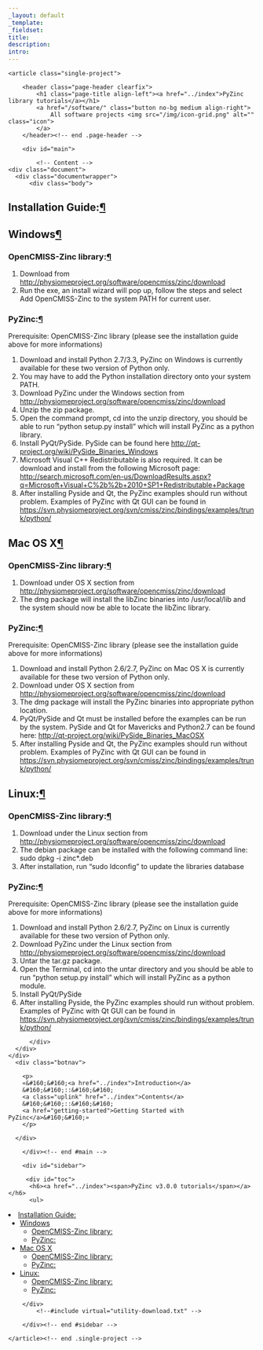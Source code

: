 ```yaml
---
_layout: default
_template: 
_fieldset: 
title: 
description:
intro:
---
```



<!--#include virtual="/inc/header-software.txt" -->

<section id="content" class="container clearfix">

	<article class="single-project">

		<header class="page-header clearfix">
			<h1 class="page-title align-left"><a href="../index">PyZinc library tutorials</a></h1>		
			<a href="/software/" class="button no-bg medium align-right">
				All software projects <img src="/img/icon-grid.png" alt="" class="icon">
			</a>			
		</header><!-- end .page-header -->

		<div id="main">
		
			<!-- Content -->
    <div class="document">
      <div class="documentwrapper">
          <div class="body">
            
  <div class="section" id="installation-guide">
<h1>Installation Guide:<a class="headerlink" href="#installation-guide" title="Permalink to this headline">¶</a></h1>
<div class="section" id="windows">
<h2>Windows<a class="headerlink" href="#windows" title="Permalink to this headline">¶</a></h2>
<div class="section" id="opencmiss-zinc-library">
<h3>OpenCMISS-Zinc library:<a class="headerlink" href="#opencmiss-zinc-library" title="Permalink to this headline">¶</a></h3>
<ol class="arabic simple">
<li>Download from <a class="reference external" href="http://physiomeproject.org/software/opencmiss/zinc/download">http://physiomeproject.org/software/opencmiss/zinc/download</a></li>
<li>Run the exe, an install wizard will pop up, follow the steps and select Add OpenCMISS-Zinc to the system PATH for current user.</li>
</ol>
</div>
<div class="section" id="pyzinc">
<h3>PyZinc:<a class="headerlink" href="#pyzinc" title="Permalink to this headline">¶</a></h3>
<p>Prerequisite: OpenCMISS-Zinc library (please see the installation guide above for more informations)</p>
<ol class="arabic simple">
<li>Download and install Python 2.7/3.3, PyZinc on Windows is currently available for these two version of Python only.</li>
<li>You may have to add the Python installation directory onto your system PATH.</li>
<li>Download PyZinc under the Windows section from <a class="reference external" href="http://physiomeproject.org/software/opencmiss/zinc/download">http://physiomeproject.org/software/opencmiss/zinc/download</a></li>
<li>Unzip the zip package.</li>
<li>Open the command prompt, cd into the unzip directory, you should be able to run &#8220;python setup.py install&#8221; which will install PyZinc as a python library.</li>
<li>Install PyQt/PySide. PySide can be found here <a class="reference external" href="http://qt-project.org/wiki/PySide_Binaries_Windows">http://qt-project.org/wiki/PySide_Binaries_Windows</a></li>
<li>Microsoft Visual C++ Redistributable is also required. It can be download and install from the following Microsoft page: <a class="reference external" href="http://search.microsoft.com/en-us/DownloadResults.aspx?q=Microsoft+Visual+C%2b%2b+2010+SP1+Redistributable+Package">http://search.microsoft.com/en-us/DownloadResults.aspx?q=Microsoft+Visual+C%2b%2b+2010+SP1+Redistributable+Package</a></li>
<li>After installing Pyside and Qt, the PyZinc examples should run without problem. Examples of PyZinc with Qt GUI can be found in <a class="reference external" href="https://svn.physiomeproject.org/svn/cmiss/zinc/bindings/examples/trunk/python/">https://svn.physiomeproject.org/svn/cmiss/zinc/bindings/examples/trunk/python/</a></li>
</ol>
</div>
</div>
<div class="section" id="mac-os-x">
<h2>Mac OS X<a class="headerlink" href="#mac-os-x" title="Permalink to this headline">¶</a></h2>
<div class="section" id="id1">
<h3>OpenCMISS-Zinc library:<a class="headerlink" href="#id1" title="Permalink to this headline">¶</a></h3>
<ol class="arabic simple">
<li>Download under OS X section from <a class="reference external" href="http://physiomeproject.org/software/opencmiss/zinc/download">http://physiomeproject.org/software/opencmiss/zinc/download</a></li>
<li>The dmg package will install the libZinc binaries into /usr/local/lib and the system should now be able to locate the libZinc library.</li>
</ol>
</div>
<div class="section" id="id2">
<h3>PyZinc:<a class="headerlink" href="#id2" title="Permalink to this headline">¶</a></h3>
<p>Prerequisite: OpenCMISS-Zinc library (please see the installation guide above for more informations)</p>
<ol class="arabic simple">
<li>Download and install Python 2.6/2.7, PyZinc on Mac OS X is currently available for these two version of Python only.</li>
<li>Download under OS X section from <a class="reference external" href="http://physiomeproject.org/software/opencmiss/zinc/download">http://physiomeproject.org/software/opencmiss/zinc/download</a></li>
<li>The dmg package will install the PyZinc binaries into appropriate python location.</li>
<li>PyQt/PySide and Qt must be installed before the examples can be run by the system. PySide and Qt for Mavericks and Python2.7 can be found here: <a class="reference external" href="http://qt-project.org/wiki/PySide_Binaries_MacOSX">http://qt-project.org/wiki/PySide_Binaries_MacOSX</a></li>
<li>After installing Pyside and Qt, the PyZinc examples should run without problem. Examples of PyZinc with Qt GUI can be found in <a class="reference external" href="https://svn.physiomeproject.org/svn/cmiss/zinc/bindings/examples/trunk/python/">https://svn.physiomeproject.org/svn/cmiss/zinc/bindings/examples/trunk/python/</a></li>
</ol>
</div>
</div>
<div class="section" id="linux">
<h2>Linux:<a class="headerlink" href="#linux" title="Permalink to this headline">¶</a></h2>
<div class="section" id="id3">
<h3>OpenCMISS-Zinc library:<a class="headerlink" href="#id3" title="Permalink to this headline">¶</a></h3>
<ol class="arabic simple">
<li>Download under the Linux section from <a class="reference external" href="http://physiomeproject.org/software/opencmiss/zinc/download">http://physiomeproject.org/software/opencmiss/zinc/download</a></li>
<li>The debian package can be installed with the following command line: sudo dpkg -i zinc*.deb</li>
<li>After installation, run &#8220;sudo ldconfig&#8221; to update the libraries database</li>
</ol>
</div>
<div class="section" id="id4">
<h3>PyZinc:<a class="headerlink" href="#id4" title="Permalink to this headline">¶</a></h3>
<p>Prerequisite: OpenCMISS-Zinc library (please see the installation guide above for more informations)</p>
<ol class="arabic simple">
<li>Download and install Python 2.6/2.7, PyZinc on Linux is currently available for these two version of Python only.</li>
<li>Download PyZinc under the Linux section from <a class="reference external" href="http://physiomeproject.org/software/opencmiss/zinc/download">http://physiomeproject.org/software/opencmiss/zinc/download</a></li>
<li>Untar the tar.gz package.</li>
<li>Open the Terminal, cd into the untar directory and you should be able to run &#8220;python setup.py install&#8221; which will install PyZinc as a python module.</li>
<li>Install PyQt/PySide</li>
<li>After installing Pyside, the PyZinc examples should run without problem. Examples of PyZinc with Qt GUI can be found in <a class="reference external" href="https://svn.physiomeproject.org/svn/cmiss/zinc/bindings/examples/trunk/python/">https://svn.physiomeproject.org/svn/cmiss/zinc/bindings/examples/trunk/python/</a></li>
</ol>
</div>
</div>
</div>


          </div>
      </div>
    </div>
      <div class="botnav">
      
        <p>
        «&#160;&#160;<a href="../index">Introduction</a>
        &#160;&#160;::&#160;&#160;
        <a class="uplink" href="../index">Contents</a>
        &#160;&#160;::&#160;&#160;
        <a href="getting-started">Getting Started with PyZinc</a>&#160;&#160;»
        </p>

      </div>
            
		</div><!-- end #main -->

		<div id="sidebar">
<!--#include virtual="/software/zinclibrary/utility-peer-nav.txt" -->    
         <div id="toc">
          <h6><a href="../index"><span>PyZinc v3.0.0 tutorials</span></a></h6>
          <ul>
<li><a class="reference internal" href="#">Installation Guide:</a><ul>
<li><a class="reference internal" href="#windows">Windows</a><ul>
<li><a class="reference internal" href="#opencmiss-zinc-library">OpenCMISS-Zinc library:</a></li>
<li><a class="reference internal" href="#pyzinc">PyZinc:</a></li>
</ul>
</li>
<li><a class="reference internal" href="#mac-os-x">Mac OS X</a><ul>
<li><a class="reference internal" href="#id1">OpenCMISS-Zinc library:</a></li>
<li><a class="reference internal" href="#id2">PyZinc:</a></li>
</ul>
</li>
<li><a class="reference internal" href="#linux">Linux:</a><ul>
<li><a class="reference internal" href="#id3">OpenCMISS-Zinc library:</a></li>
<li><a class="reference internal" href="#id4">PyZinc:</a></li>
</ul>
</li>
</ul>
</li>
</ul>

        </div>
            <!--#include virtual="utility-download.txt" -->

		</div><!-- end #sidebar -->
		
	</article><!-- end .single-project -->
	
</section><!-- end #content -->

<!--#include virtual="/inc/footer.txt" -->
